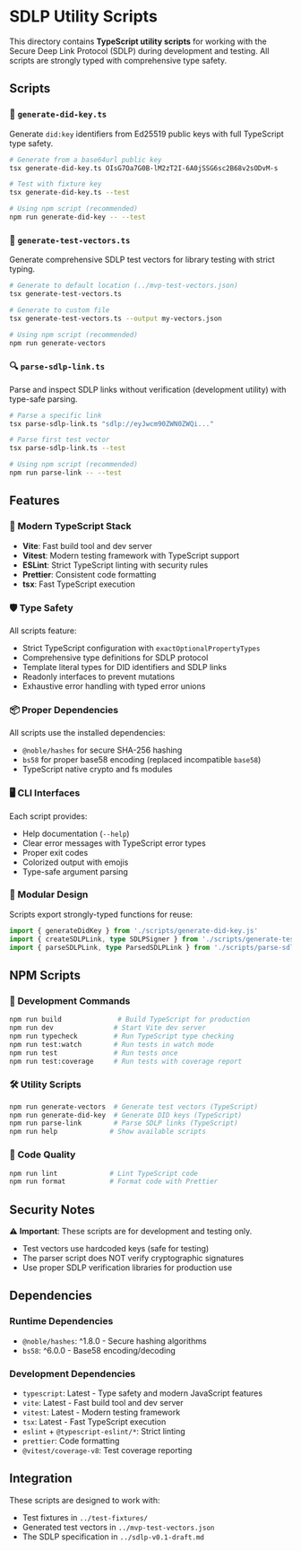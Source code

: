 # SDLP Utility Scripts

This directory contains **TypeScript utility scripts** for working with the Secure Deep Link Protocol (SDLP) during development and testing. All scripts are strongly typed with comprehensive type safety.

## Scripts

### 🔑 `generate-did-key.ts`

Generate `did:key` identifiers from Ed25519 public keys with full TypeScript type safety.

```bash
# Generate from a base64url public key
tsx generate-did-key.ts OIsG7Oa7G0B-lM2zT2I-6A0jSSG6sc2B68v2sODvM-s

# Test with fixture key
tsx generate-did-key.ts --test

# Using npm script (recommended)
npm run generate-did-key -- --test
```

### 🧪 `generate-test-vectors.ts`

Generate comprehensive SDLP test vectors for library testing with strict typing.

```bash
# Generate to default location (../mvp-test-vectors.json)
tsx generate-test-vectors.ts

# Generate to custom file
tsx generate-test-vectors.ts --output my-vectors.json

# Using npm script (recommended)
npm run generate-vectors
```

### 🔍 `parse-sdlp-link.ts`

Parse and inspect SDLP links without verification (development utility) with type-safe parsing.

```bash
# Parse a specific link
tsx parse-sdlp-link.ts "sdlp://eyJwcm90ZWN0ZWQi..."

# Parse first test vector
tsx parse-sdlp-link.ts --test

# Using npm script (recommended)
npm run parse-link -- --test
```

## Features

### 🔧 Modern TypeScript Stack

- **Vite**: Fast build tool and dev server
- **Vitest**: Modern testing framework with TypeScript support
- **ESLint**: Strict TypeScript linting with security rules
- **Prettier**: Consistent code formatting
- **tsx**: Fast TypeScript execution

### 🛡️ Type Safety

All scripts feature:

- Strict TypeScript configuration with `exactOptionalPropertyTypes`
- Comprehensive type definitions for SDLP protocol
- Template literal types for DID identifiers and SDLP links
- Readonly interfaces to prevent mutations
- Exhaustive error handling with typed error unions

### 📦 Proper Dependencies

All scripts use the installed dependencies:

- `@noble/hashes` for secure SHA-256 hashing
- `bs58` for proper base58 encoding (replaced incompatible `base58`)
- TypeScript native crypto and fs modules

### 🖥️ CLI Interfaces

Each script provides:

- Help documentation (`--help`)
- Clear error messages with TypeScript error types
- Proper exit codes
- Colorized output with emojis
- Type-safe argument parsing

### 🔗 Modular Design

Scripts export strongly-typed functions for reuse:

```typescript
import { generateDidKey } from './scripts/generate-did-key.js'
import { createSDLPLink, type SDLPSigner } from './scripts/generate-test-vectors.js'
import { parseSDLPLink, type ParsedSDLPLink } from './scripts/parse-sdlp-link.js'
```

## NPM Scripts

### 🚀 Development Commands

```bash
npm run build              # Build TypeScript for production
npm run dev               # Start Vite dev server
npm run typecheck         # Run TypeScript type checking
npm run test:watch        # Run tests in watch mode
npm run test              # Run tests once
npm run test:coverage     # Run tests with coverage report
```

### 🛠️ Utility Scripts

```bash
npm run generate-vectors  # Generate test vectors (TypeScript)
npm run generate-did-key  # Generate DID keys (TypeScript)
npm run parse-link        # Parse SDLP links (TypeScript)
npm run help             # Show available scripts
```

### 📏 Code Quality

```bash
npm run lint             # Lint TypeScript code
npm run format           # Format code with Prettier
```

## Security Notes

⚠️ **Important**: These scripts are for development and testing only.

- Test vectors use hardcoded keys (safe for testing)
- The parser script does NOT verify cryptographic signatures
- Use proper SDLP verification libraries for production use

## Dependencies

### Runtime Dependencies

- `@noble/hashes`: ^1.8.0 - Secure hashing algorithms
- `bs58`: ^6.0.0 - Base58 encoding/decoding

### Development Dependencies

- `typescript`: Latest - Type safety and modern JavaScript features
- `vite`: Latest - Fast build tool and dev server
- `vitest`: Latest - Modern testing framework
- `tsx`: Latest - Fast TypeScript execution
- `eslint` + `@typescript-eslint/*`: Strict linting
- `prettier`: Code formatting
- `@vitest/coverage-v8`: Test coverage reporting

## Integration

These scripts are designed to work with:

- Test fixtures in `../test-fixtures/`
- Generated test vectors in `../mvp-test-vectors.json`
- The SDLP specification in `../sdlp-v0.1-draft.md`
